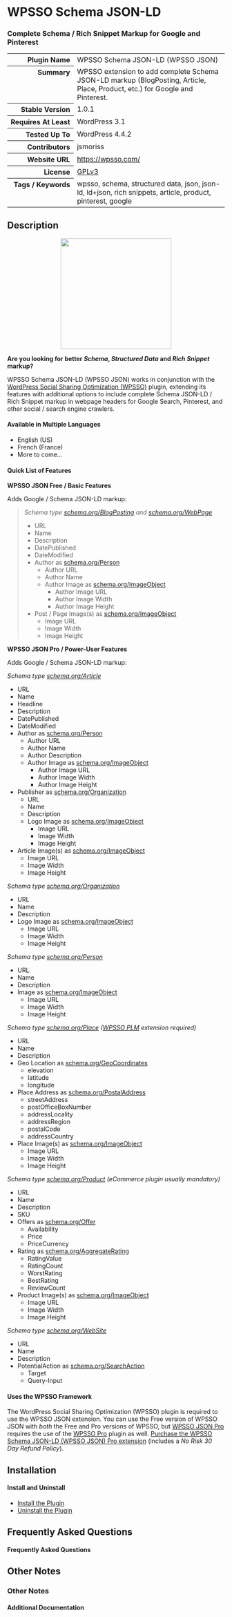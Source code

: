 <h1>WPSSO Schema JSON-LD</h1><h3>Complete Schema / Rich Snippet Markup for Google and Pinterest</h3>

<table>
<tr><th align="right" valign="top" nowrap>Plugin Name</th><td>WPSSO Schema JSON-LD (WPSSO JSON)</td></tr>
<tr><th align="right" valign="top" nowrap>Summary</th><td>WPSSO extension to add complete Schema JSON-LD markup (BlogPosting, Article, Place, Product, etc.) for Google and Pinterest.</td></tr>
<tr><th align="right" valign="top" nowrap>Stable Version</th><td>1.0.1</td></tr>
<tr><th align="right" valign="top" nowrap>Requires At Least</th><td>WordPress 3.1</td></tr>
<tr><th align="right" valign="top" nowrap>Tested Up To</th><td>WordPress 4.4.2</td></tr>
<tr><th align="right" valign="top" nowrap>Contributors</th><td>jsmoriss</td></tr>
<tr><th align="right" valign="top" nowrap>Website URL</th><td><a href="https://wpsso.com/">https://wpsso.com/</a></td></tr>
<tr><th align="right" valign="top" nowrap>License</th><td><a href="http://www.gnu.org/licenses/gpl.txt">GPLv3</a></td></tr>
<tr><th align="right" valign="top" nowrap>Tags / Keywords</th><td>wpsso, schema, structured data, json, json-ld, ld+json, rich snippets, article, product, pinterest, google</td></tr>
</table>

<h2>Description</h2>

<p align="center"><img src="https://surniaulula.github.io/wpsso-schema-json-ld/assets/icon-256x256.png" width="256" height="256" /></p><p><strong>Are you looking for better <em>Schema</em>, <em>Structured Data</em> and <em>Rich Snippet</em> markup?</strong></p>

<p>WPSSO Schema JSON-LD (WPSSO JSON) works in conjunction with the <a href="https://wordpress.org/plugins/wpsso/">WordPress Social Sharing Optimization (WPSSO)</a> plugin, extending its features with additional options to include complete Schema JSON-LD / Rich Snippet markup in webpage headers for Google Search, Pinterest, and other social / search engine crawlers.</p>

<h4>Available in Multiple Languages</h4>

<ul>
<li>English (US)</li>
<li>French (France)</li>
<li>More to come...</li>
</ul>

<h4>Quick List of Features</h4>

<p><strong>WPSSO JSON Free / Basic Features</strong></p>

<p>Adds Google / Schema JSON-LD markup:</p>

<blockquote>
  <p><em>Schema type <a href="http://schema.org/BlogPosting">schema.org/BlogPosting</a> and <a href="http://schema.org/WebPage">schema.org/WebPage</a></em></p>
  
  <ul>
  <li>URL</li>
  <li>Name</li>
  <li>Description</li>
  <li>DatePublished</li>
  <li>DateModified</li>
  <li>Author as <a href="http://schema.org/Person">schema.org/Person</a>
  
  <ul>
  <li>Author URL</li>
  <li>Author Name</li>
  <li>Author Image as <a href="http://schema.org/ImageObject">schema.org/ImageObject</a>
  
  <ul>
  <li>Author Image URL</li>
  <li>Author Image Width</li>
  <li>Author Image Height</li>
  </ul></li>
  </ul></li>
  <li>Post / Page Image(s) as <a href="http://schema.org/ImageObject">schema.org/ImageObject</a>
  
  <ul>
  <li>Image URL</li>
  <li>Image Width</li>
  <li>Image Height</li>
  </ul></li>
  </ul>
</blockquote>

<p><strong>WPSSO JSON Pro / Power-User Features</strong></p>

<p>Adds Google / Schema JSON-LD markup:</p>

<p><em>Schema type <a href="http://schema.org/Article">schema.org/Article</a></em></p>

<ul>
<li>URL</li>
<li>Name</li>
<li>Headline</li>
<li>Description</li>
<li>DatePublished</li>
<li>DateModified</li>
<li>Author as <a href="http://schema.org/Person">schema.org/Person</a>

<ul>
<li>Author URL</li>
<li>Author Name</li>
<li>Author Description</li>
<li>Author Image as <a href="http://schema.org/ImageObject">schema.org/ImageObject</a>

<ul>
<li>Author Image URL</li>
<li>Author Image Width</li>
<li>Author Image Height</li>
</ul></li>
</ul></li>
<li>Publisher as <a href="http://schema.org/Organization">schema.org/Organization</a>

<ul>
<li>URL</li>
<li>Name</li>
<li>Description</li>
<li>Logo Image as <a href="http://schema.org/ImageObject">schema.org/ImageObject</a>

<ul>
<li>Image URL</li>
<li>Image Width</li>
<li>Image Height</li>
</ul></li>
</ul></li>
<li>Article Image(s) as <a href="http://schema.org/ImageObject">schema.org/ImageObject</a>

<ul>
<li>Image URL</li>
<li>Image Width</li>
<li>Image Height</li>
</ul></li>
</ul>

<p><em>Schema type <a href="http://schema.org/Organization">schema.org/Organization</a></em></p>

<ul>
<li>URL</li>
<li>Name</li>
<li>Description</li>
<li>Logo Image as <a href="http://schema.org/ImageObject">schema.org/ImageObject</a>

<ul>
<li>Image URL</li>
<li>Image Width</li>
<li>Image Height</li>
</ul></li>
</ul>

<p><em>Schema type <a href="http://schema.org/Person">schema.org/Person</a></em></p>

<ul>
<li>URL</li>
<li>Name</li>
<li>Description</li>
<li>Image as <a href="http://schema.org/ImageObject">schema.org/ImageObject</a>

<ul>
<li>Image URL</li>
<li>Image Width</li>
<li>Image Height</li>
</ul></li>
</ul>

<p><em>Schema type <a href="http://schema.org/Place">schema.org/Place</a> (<a href="https://wordpress.org/plugins/wpsso-plm/">WPSSO PLM</a> extension required)</em></p>

<ul>
<li>URL</li>
<li>Name</li>
<li>Description</li>
<li>Geo Location as <a href="http://schema.org/GeoCoordinates">schema.org/GeoCoordinates</a>

<ul>
<li>elevation</li>
<li>latitude</li>
<li>longitude</li>
</ul></li>
<li>Place Address as <a href="http://schema.org/PostalAddress">schema.org/PostalAddress</a>

<ul>
<li>streetAddress</li>
<li>postOfficeBoxNumber</li>
<li>addressLocality</li>
<li>addressRegion</li>
<li>postalCode</li>
<li>addressCountry</li>
</ul></li>
<li>Place Image(s) as <a href="http://schema.org/ImageObject">schema.org/ImageObject</a>

<ul>
<li>Image URL</li>
<li>Image Width</li>
<li>Image Height</li>
</ul></li>
</ul>

<p><em>Schema type <a href="http://schema.org/Product">schema.org/Product</a> (eCommerce plugin usually mandatory)</em></p>

<ul>
<li>URL</li>
<li>Name</li>
<li>Description</li>
<li>SKU</li>
<li>Offers as <a href="http://schema.org/Offer">schema.org/Offer</a>

<ul>
<li>Availability</li>
<li>Price</li>
<li>PriceCurrency</li>
</ul></li>
<li>Rating as <a href="http://schema.org/AggregateRating">schema.org/AggregateRating</a>

<ul>
<li>RatingValue</li>
<li>RatingCount</li>
<li>WorstRating</li>
<li>BestRating</li>
<li>ReviewCount</li>
</ul></li>
<li>Product Image(s) as <a href="http://schema.org/ImageObject">schema.org/ImageObject</a>

<ul>
<li>Image URL</li>
<li>Image Width</li>
<li>Image Height</li>
</ul></li>
</ul>

<p><em>Schema type <a href="http://schema.org/WebSite">schema.org/WebSite</a></em></p>

<ul>
<li>URL</li>
<li>Name</li>
<li>Description</li>
<li>PotentialAction as <a href="http://schema.org/SearchAction">schema.org/SearchAction</a>

<ul>
<li>Target</li>
<li>Query-Input</li>
</ul></li>
</ul>

<h4>Uses the WPSSO Framework</h4>

<p>The WordPress Social Sharing Optimization (WPSSO) plugin is required to use the WPSSO JSON extension. You can use the Free version of WPSSO JSON with <em>both</em> the Free and Pro versions of WPSSO, but <a href="http://wpsso.com/extend/plugins/wpsso-schema-json-ld/">WPSSO JSON Pro</a> requires the use of the <a href="http://wpsso.com/extend/plugins/wpsso/">WPSSO Pro</a> plugin as well. <a href="http://wpsso.com/extend/plugins/wpsso-schema-json-ld/">Purchase the WPSSO Schema JSON-LD (WPSSO JSON) Pro extension</a> (includes a <em>No Risk 30 Day Refund Policy</em>).</p>


<h2>Installation</h2>

<h4>Install and Uninstall</h4>

<ul>
<li><a href="http://wpsso.com/codex/plugins/wpsso-schema-json-ld/installation/install-the-plugin/">Install the Plugin</a></li>
<li><a href="http://wpsso.com/codex/plugins/wpsso-schema-json-ld/installation/uninstall-the-plugin/">Uninstall the Plugin</a></li>
</ul>


<h2>Frequently Asked Questions</h2>

<h4>Frequently Asked Questions</h4>


<h2>Other Notes</h2>

<h3>Other Notes</h3>
<h4>Additional Documentation</h4>

